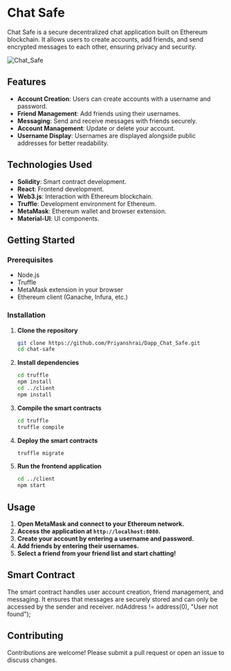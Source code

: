 # Chat Safe

Chat Safe is a secure decentralized chat application built on Ethereum blockchain. It allows users to create accounts, add friends, and send encrypted messages to each other, ensuring privacy and security.

![Chat_Safe](https://github.com/Priyanshrai/Dapp_Chat_Safe/assets/105690577/9c0d7d68-db95-45b1-838d-c05181c84588)


## Features

- **Account Creation**: Users can create accounts with a username and password.
- **Friend Management**: Add friends using their usernames.
- **Messaging**: Send and receive messages with friends securely.
- **Account Management**: Update or delete your account.
- **Username Display**: Usernames are displayed alongside public addresses for better readability.

## Technologies Used

- **Solidity**: Smart contract development.
- **React**: Frontend development.
- **Web3.js**: Interaction with Ethereum blockchain.
- **Truffle**: Development environment for Ethereum.
- **MetaMask**: Ethereum wallet and browser extension.
- **Material-UI**: UI components.

## Getting Started

### Prerequisites

- Node.js
- Truffle
- MetaMask extension in your browser
- Ethereum client (Ganache, Infura, etc.)

### Installation

1. **Clone the repository**

   ```sh
   git clone https://github.com/Priyanshrai/Dapp_Chat_Safe.git
   cd chat-safe
   ```

2. **Install dependencies**

   ```sh
   cd truffle
   npm install
   cd ../client
   npm install
   ```

3. **Compile the smart contracts**

   ```sh
   cd truffle
   truffle compile
   ```

4. **Deploy the smart contracts**

   ```sh
   truffle migrate
   ```

5. **Run the frontend application**

   ```sh
   cd ../client
   npm start
   ```

## Usage

1. **Open MetaMask and connect to your Ethereum network.**
2. **Access the application at `http://localhost:8080`.**
3. **Create your account by entering a username and password.**
4. **Add friends by entering their usernames.**
5. **Select a friend from your friend list and start chatting!**

## Smart Contract

The smart contract handles user account creation, friend management, and messaging. It ensures that messages are securely stored and can only be accessed by the sender and receiver.
ndAddress != address(0), "User not found");


## Contributing

Contributions are welcome! Please submit a pull request or open an issue to discuss changes.


